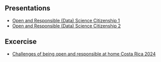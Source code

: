 ## Presentations

   * [Open and Responsible (Data) Science Citizenship 1](https://github.com/CODATA-RDA-DataScienceSchools/Materials/blob/10e7a39e3d13d1801a20b2630286517ab900c7ca/docs/DataHeredia2024/OpenResponsibleScience/Costa%20Rica_2024_Ethics_Mon_presentation.pdf) 
   * [Open and Responsible (Data) Science Citizenship 2](https://github.com/CODATA-RDA-DataScienceSchools/Materials/blob/10e7a39e3d13d1801a20b2630286517ab900c7ca/docs/DataHeredia2024/OpenResponsibleScience/Costa%20Rica_2024_Ethics_2_presentation.pdf)

## Excercise

   * [Challenges of being open and responsible at home Costa Rica 2024]([https://docs.google.com/document/d/1ENRD0jxQ-Wcvgdvt2du0USN1e5LcnXZJ3uEF8ND-O3g/edit?usp=sharing](https://docs.google.com/document/d/1ENRD0jxQ-Wcvgdvt2du0USN1e5LcnXZJ3uEF8ND-O3g/edit?usp=sharing))
